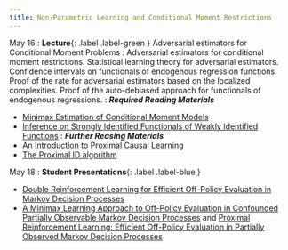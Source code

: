 ```yaml
---
title: Non-Parametric Learning and Conditional Moment Restrictions
---
```


May 16
: **Lecture**{: .label .label-green } Adversarial estimators for Conditional Moment Problems
: Adversarial estimators for conditional moment restrictions. Statistical learning theory for adversarial estimators. Confidence intervals on functionals of endogenous regression functions. Proof of the rate for adversarial estimators based on the localized complexities. Proof of the auto-debiased approach for functionals of endogenous regressions.
: ***Required Reading Materials***
- [Minimax Estimation of Conditional Moment Models](https://arxiv.org/abs/2006.07201)
- [Inference on Strongly Identified Functionals of Weakly Identified Functions](https://arxiv.org/abs/2208.08291)
: ***Further Reasing Materials***
- [An Introduction to Proximal Causal Learning](https://arxiv.org/abs/2009.10982)
- [The Proximal ID algorithm](https://arxiv.org/abs/2108.06818)

May 18
: **Student Presentations**{: .label .label-blue } 
- [Double Reinforcement Learning for Efficient Off-Policy Evaluation in Markov Decision Processes](https://jmlr.org/papers/volume21/19-827/19-827.pdf)
- [A Minimax Learning Approach to Off-Policy Evaluation in Confounded Partially Observable Markov Decision Processes](https://arxiv.org/abs/2111.06784) and [Proximal Reinforcement Learning: Efficient Off-Policy Evaluation in Partially Observed Markov Decision Processes](https://arxiv.org/abs/2110.15332)
